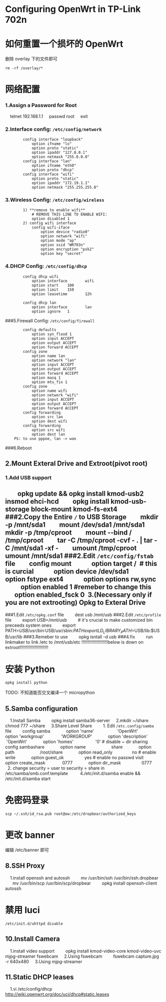 # Configuring OpenWrt in TP-Link 702n

<!--
ID: df561f61-a483-4146-bd72-842e901756a1
Status: publish
Date: 2017-05-29T01:09:00
Modified: 2019-10-18T18:53:12
wp_id: 442
-->

# 如何重置一个损坏的 OpenWrt

删除 overlay 下的文件即可

```
rm -rf /overlay/*
```

# 网络配置

### 1.Assign a Password for Root

    telnet 192.168.1.1
    passwd root
    exit

### 2.Interface config: `/etc/config/network`

```
        config interface "loopback"
            option ifname "lo"
            option proto "static"
            option ipaddr "127.0.0.1"
            option netmask "255.0.0.0"
        config interface "lan"
            option ifname "eth0"
            option proto "dhcp"
        config interface "wifi"
            option proto "static"
            option ipaddr "172.19.1.1"
            option netmask "255.255.255.0" 
```

### 3.Wireless Config: `/etc/config/wireless`
```
        1) **remove to enable wifi**
            # REMOVE THIS LINE TO ENABLE WIFI:
            option disabled 1
        2) config wifi interface
            config wifi-iface
                option device "radio0"
                option network "wifi"
                option mode "ap"
                option ssid "WR703n"
                option encryption "psk2"
                option key "secret"
```

### 4.DHCP Config: `/etc/config/dhcp`
```
        config dhcp wifi                                          
            option interface        wifi                      
            option start    100                               
            option limit    150                               
            option leasetime        12h                       
                                                          
        config dhcp lan                               
            option interface        lan           
            option ignore   1
```

###5.Firewall Config: `/etc/config/firewall`

```
        config defaults
            option syn_flood 1
            option input ACCEPT
            option output ACCEPT
            option forward ACCEPT
        config zone
            option name lan
            option network "lan"
            option input ACCEPT
            option output ACCEPT
            option forward ACCEPT
            option masq 1
            option mtu_fix 1
        config zone
            option name wifi
            option network "wifi"
            option input ACCEPT
            option output ACCEPT
            option forward ACCEPT
        config forwarding
            option src lan
            option dest wifi
        config forwarding
            option src wifi
            option dest lan 
    PS: to use pppoe, lan -> wan
```

###6.Reboot

2.Mount Exteral Drive and Extroot(pivot root)
---------------------------------------------

### 1.Add USB support
        opkg update && opkg install kmod-usb2
        insmod ehci-hcd
        opkg install kmod-usb-storage block-mount kmod-fs-ext4
    
###2.Copy the Entire `/` to USB Storage
        mkdir -p /mnt/sda1
        mount /dev/sda1 /mnt/sda1
        mkdir -p /tmp/cproot
        mount --bind / /tmp/cproot
        tar -C /tmp/cproot -cvf - . | tar -C /mnt/sda1 -xf -
        umount /tmp/cproot
        umount /mnt/sda1
###2.Edit `/etc/config/fstab` file
        config mount
            option target /  # this is curcial
            option device /dev/sda1
            option fstype ext4
            option options rw,sync
            option enabled 1 #remeber to change this
            option enabled_fsck 0 
3.(Necessary only if you are not extrooting) Opkg to Exteral Drive
------------------------------------------------------------------
###1.Edit `/etc/opkg.conf` file
        dest usb /mnt/usb
###2.Edit `/etc/profile` file
        export USB=/mnt/usb
        # it's crucial to make customized bin preceeds system ones
        export PATH=$USB/usr/bin:$USB/usr/sbin:$PATH
        export LD_LIBRARY_PATH=$USB/lib:$USB/usr/lib
###3.Remeber to use
        opkg isntall <package> -d usb
###4.fix
        run linkmaker to link /etc to /mnt/usb/etc
!!!!!!!!!!!!!!!!!!!!!below is down on extroot!!!!!!!!!!!!!!!!!!!!!!!

# 安装 Python

```
opkg install python
```

TODO: 不知道能否交叉编译一个 micropython

5.Samba configuration
---------------------
    1.Install Samba
        opkg install samba36-server
    2.mkdir ~/share
      chmod 777 ~/share
    3.Share Level Share
        1. Edit `/etc.config/samba` file
        config samba
            option 'name'                   'OpenWrt'
            option 'workgroup'              'WORKGROUP'
            option 'description'            'OpenWrt'
            option 'homes'                  '0' # disable ~ dir sharing
        config sambashare
            option name                     share
            option path                     /root/share
            option read_only                no # enable write
            option guest_ok                 yes # enable no passwd visit
            option create_mask              0777
            option dir_mask                 0777
        2. change security = user to security = share in /etc/samba/smb.conf.template
    
    4./etc/init.d/samba enable && /etc/init.d/samba start

# 免密码登录

```
scp ~/.ssh/id_rsa.pub root@ow:/etc/dropbear/authorized_keys
```

# 更改 banner

编辑 /etc/banner 即可


8.SSH Proxy
-----------
    1.install openssh and autossh
        mv /usr/bin/ssh /usr/bin/ssh.dropbear
        mv /usr/bin/scp /usr/bin/scp/dropbear
        opkg install openssh-client autossh

# 禁用 luci
```
/etc/init.d/uhttpd disable
```

10.Install Camera
-----------------
    1.install video support
        opkg install kmod-video-core kmod-video-uvc mjpg-streamer fswebcam
    2.Using fswebcam
        fswebcam capture.jpg -r 640x480
    3.Using mjpg-streamer

11.Static DHCP leases
---------------------
    1.vi /etc/config/dhcp
      http://wiki.openwrt.org/doc/uci/dhcp#static.leases